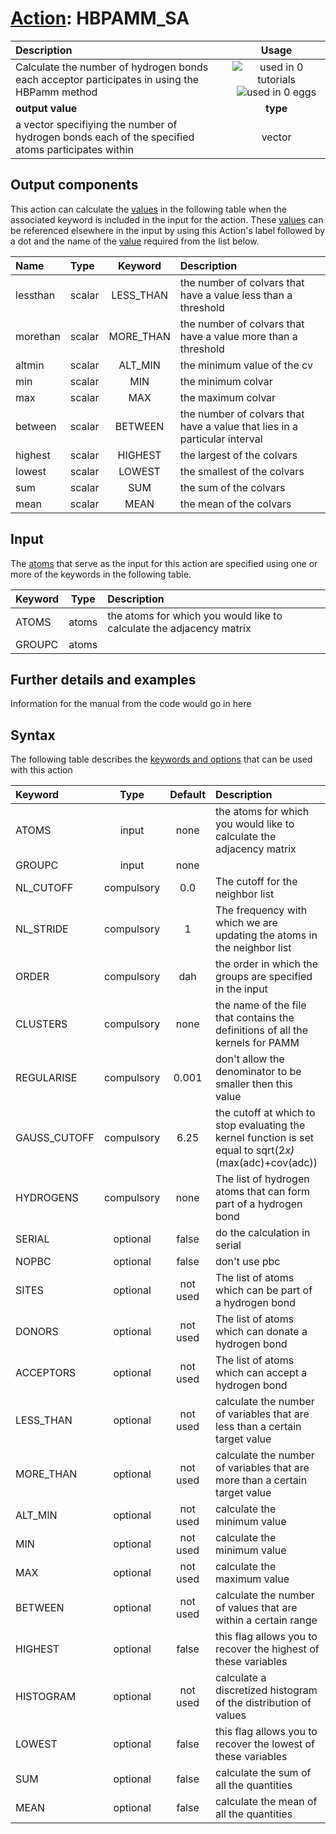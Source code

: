 # [Action](actions.md): HBPAMM_SA

| Description    | Usage |
|:--------|:--------:|
| Calculate the number of hydrogen bonds each acceptor participates in using the HBPamm method | ![used in 0 tutorials](https://img.shields.io/badge/tutorials-0-red.svg)![used in 0 eggs](https://img.shields.io/badge/nest-0-red.svg)|
 | **output value** | **type** |
| a vector specifiying the number of hydrogen bonds each of the specified atoms participates within | vector |

## Output components

This action can calculate the [values](pecifying_arguments.html) in the following table when the associated keyword is included in the input for the action. These [values](pecifying_arguments.html) can be referenced elsewhere in the input by using this Action's label followed by a dot and the name of the [value](pecifying_arguments.html) required from the list below.

| Name | Type | Keyword | Description |
|:-------|:-----|:----:|:-------|
| lessthan | scalar | LESS_THAN | the number of colvars that have a value less than a threshold | 
| morethan | scalar | MORE_THAN | the number of colvars that have a value more than a threshold | 
| altmin | scalar | ALT_MIN | the minimum value of the cv | 
| min | scalar | MIN | the minimum colvar | 
| max | scalar | MAX | the maximum colvar | 
| between | scalar | BETWEEN | the number of colvars that have a value that lies in a particular interval | 
| highest | scalar | HIGHEST | the largest of the colvars | 
| lowest | scalar | LOWEST | the smallest of the colvars | 
| sum | scalar | SUM | the sum of the colvars | 
| mean | scalar | MEAN | the mean of the colvars | 


## Input

The [atoms](specifying_atoms.html) that serve as the input for this action are specified using one or more of the keywords in the following table.

| Keyword |  Type | Description |
|:--------|:------:|:-----------|
| ATOMS | atoms | the atoms for which you would like to calculate the adjacency matrix |
| GROUPC | atoms |  |


## Further details and examples 
Information for the manual from the code would go in here 
## Syntax 
The following table describes the [keywords and options](parsing.md) that can be used with this action 

| Keyword | Type | Default | Description |
|:-------|:----:|:-------:|:-----------|
| ATOMS | input | none | the atoms for which you would like to calculate the adjacency matrix |
| GROUPC | input | none |  |
| NL_CUTOFF | compulsory | 0.0 |  The cutoff for the neighbor list |
| NL_STRIDE | compulsory | 1 |  The frequency with which we are updating the atoms in the neighbor list |
| ORDER | compulsory | dah |  the order in which the groups are specified in the input |
| CLUSTERS | compulsory | none | the name of the file that contains the definitions of all the kernels for PAMM |
| REGULARISE | compulsory | 0.001 |  don't allow the denominator to be smaller then this value |
| GAUSS_CUTOFF | compulsory | 6.25 |  the cutoff at which to stop evaluating the kernel function is set equal to sqrt(2*x)*(max(adc)+cov(adc)) |
| HYDROGENS | compulsory | none | The list of hydrogen atoms that can form part of a hydrogen bond |
| SERIAL | optional | false |  do the calculation in serial |
| NOPBC | optional | false |  don't use pbc |
| SITES | optional | not used | The list of atoms which can be part of a hydrogen bond |
| DONORS | optional | not used | The list of atoms which can donate a hydrogen bond |
| ACCEPTORS | optional | not used | The list of atoms which can accept a hydrogen bond |
| LESS_THAN | optional | not used | calculate the number of variables that are less than a certain target value |
| MORE_THAN | optional | not used | calculate the number of variables that are more than a certain target value |
| ALT_MIN | optional | not used | calculate the minimum value |
| MIN | optional | not used | calculate the minimum value |
| MAX | optional | not used | calculate the maximum value |
| BETWEEN | optional | not used | calculate the number of values that are within a certain range |
| HIGHEST | optional | false |  this flag allows you to recover the highest of these variables |
| HISTOGRAM | optional | not used | calculate a discretized histogram of the distribution of values |
| LOWEST | optional | false |  this flag allows you to recover the lowest of these variables |
| SUM | optional | false |  calculate the sum of all the quantities |
| MEAN | optional | false |  calculate the mean of all the quantities |
